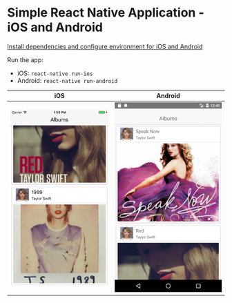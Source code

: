 # Simple React Native Application - iOS and Android

[Install dependencies and configure environment for iOS and Android](https://facebook.github.io/react-native/docs/getting-started.html)

Run the app:
- iOS: `react-native run-ios`
- Android: `react-native run-android`
  
iOS             |  Android
:-------------------------:|:-------------------------:
![iOS](images/iOS.png)  |   ![Android](images/Android.png)
